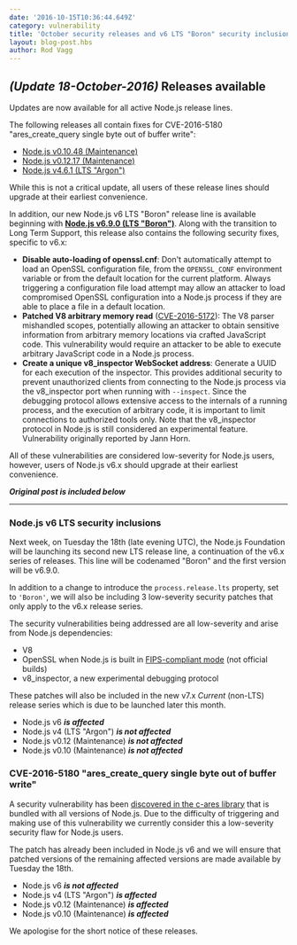 ```yaml
---
date: '2016-10-15T10:36:44.649Z'
category: vulnerability
title: 'October security releases and v6 LTS "Boron" security inclusions'
layout: blog-post.hbs
author: Rod Vagg
---
```


## _(Update 18-October-2016)_ Releases available

Updates are now available for all active Node.js release lines.

The following releases all contain fixes for CVE-2016-5180 "ares_create_query single byte out of buffer write":

- [Node.js v0.10.48 (Maintenance)](https://nodejs.org/en/blog/release/v0.10.48/)
- [Node.js v0.12.17 (Maintenance)](https://nodejs.org/en/blog/release/v0.12.17/)
- [Node.js v4.6.1 (LTS "Argon")](https://nodejs.org/en/blog/release/v4.6.1/)

While this is not a critical update, all users of these release lines should upgrade at their earliest convenience.

In addition, our new Node.js v6 LTS "Boron" release line is available beginning with **[Node.js v6.9.0 (LTS "Boron")](https://nodejs.org/en/blog/release/v6.9.0/)**. Along with the transition to Long Term Support, this release also contains the following security fixes, specific to v6.x:

- **Disable auto-loading of openssl.cnf**: Don't automatically attempt to load an OpenSSL configuration file, from the `OPENSSL_CONF` environment variable or from the default location for the current platform. Always triggering a configuration file load attempt may allow an attacker to load compromised OpenSSL configuration into a Node.js process if they are able to place a file in a default location.
- **Patched V8 arbitrary memory read** ([CVE-2016-5172](https://cve.mitre.org/cgi-bin/cvename.cgi?name=CVE-2016-5172)): The V8 parser mishandled scopes, potentially allowing an attacker to obtain sensitive information from arbitrary memory locations via crafted JavaScript code. This vulnerability would require an attacker to be able to execute arbitrary JavaScript code in a Node.js process.
- **Create a unique v8_inspector WebSocket address**: Generate a UUID for each execution of the inspector. This provides additional security to prevent unauthorized clients from connecting to the Node.js process via the v8_inspector port when running with `--inspect`. Since the debugging protocol allows extensive access to the internals of a running process, and the execution of arbitrary code, it is important to limit connections to authorized tools only. Note that the v8_inspector protocol in Node.js is still considered an experimental feature. Vulnerability originally reported by Jann Horn.

All of these vulnerabilities are considered low-severity for Node.js users, however, users of Node.js v6.x should upgrade at their earliest convenience.

**_Original post is included below_**

---

### Node.js v6 LTS security inclusions

Next week, on Tuesday the 18th (late evening UTC), the Node.js Foundation will be launching its second new LTS release line, a continuation of the v6.x series of releases. This line will be codenamed "Boron" and the first version will be v6.9.0.

In addition to a change to introduce the `process.release.lts` property, set to `'Boron'`, we will also be including 3 low-severity security patches that only apply to the v6.x release series.

The security vulnerabilities being addressed are all low-severity and arise from Node.js dependencies:

- V8
- OpenSSL when Node.js is built in [FIPS-compliant mode](https://github.com/nodejs/node/blob/main/BUILDING.md#building-nodejs-with-fips-compliant-openssl) (not official builds)
- v8_inspector, a new experimental debugging protocol

These patches will also be included in the new v7.x _Current_ (non-LTS) release series which is due to be launched later this month.

- Node.js v6 **_is affected_**
- Node.js v4 (LTS "Argon") **_is not affected_**
- Node.js v0.12 (Maintenance) **_is not affected_**
- Node.js v0.10 (Maintenance) **_is not affected_**

### CVE-2016-5180 "ares_create_query single byte out of buffer write"

A security vulnerability has been [discovered in the c-ares library](https://c-ares.haxx.se/adv_20160929.html) that is bundled with all versions of Node.js. Due to the difficulty of triggering and making use of this vulnerability we currently consider this a low-severity security flaw for Node.js users.

The patch has already been included in Node.js v6 and we will ensure that patched versions of the remaining affected versions are made available by Tuesday the 18th.

- Node.js v6 **_is not affected_**
- Node.js v4 (LTS "Argon") **_is affected_**
- Node.js v0.12 (Maintenance) **_is affected_**
- Node.js v0.10 (Maintenance) **_is affected_**

We apologise for the short notice of these releases.
